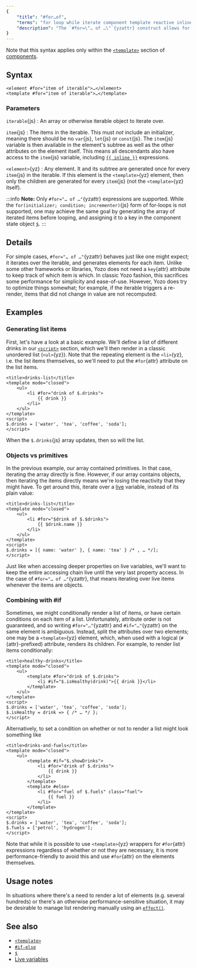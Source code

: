 ```yaml
---
{
	"title": "#for…of",
	"terms": "for loop while iterate component template reactive inline dynamic list item",
	"description": "The `#for=\"… of …\"`{yzattr} construct allows for generating lists of elements easily within the template itself."
}
---
```


Note that this syntax applies only within the [`<template>`](/docs/components/template/) section of [components](/docs/components/).

## Syntax

```yz
<element #for="item of iterable">…</element>
<template #for="item of iterable">…</template>
```

### Parameters

`iterable`{js}
: An array or otherwise iterable object to iterate over.

`item`{js}
: The items in the iterable. This must _not_ include an initializer, meaning there should be no `var`{js}, `let`{js} or `const`{js}. The `item`{js} variable is then available in the element's subtree as well as the other attributes on the element itself. This means all descendants also have access to the `item`{js} variable, including [`{{ inline }}`](/docs/components/template/inline/) expressions.

`<element>`{yz}
: Any element. It and its subtree are generated once for every `item`{js} in the iterable. If this element is the `<template>`{yz} element, then only the children are generated for every `item`{js} (not the `<template>`{yz} itself).

:::info
**Note:** Only `#for="… of …"`{yzattr} expressions are supported. While the `for(initializer; condition; incrementer)`{js} form of for-loops is not supported, one may achieve the same goal by generating the array of iterated items before looping, and assigning it to a key in the component state object [`$`](/docs/components/$/).
:::

## Details

For simple cases, `#for="… of …"`{yzattr} behaves just like one might expect; it iterates over the iterable, and generates elements for each item. Unlike some other frameworks or libraries, Yozo does not need a `key`{attr} attribute to keep track of which item is which. In classic Yozo fashion, this sacrifices some performance for simplicity and ease-of-use. However, Yozo does try to optimize things somewhat; for example, if the iterable triggers a re-render, items that did not change in value are not recomputed.

## Examples

### Generating list items
First, let's have a look at a basic example. We'll define a list of different drinks in our [`<script>`](/docs/components/script/) section, which we'll then render in a classic unordered list (`<ul>`{yz}). Note that the repeating element is the `<li>`{yz}, i.e. the list items themselves, so we'll need to put the `#for`{attr} attribute on the list items.

```yz
<title>drinks-list</title>
<template mode="closed">
	<ul>
		<li #for="drink of $.drinks">
			{{ drink }}
		</li>
	</ul>
</template>
<script>
$.drinks = ['water', 'tea', 'coffee', 'soda'];
</script>
```

When the `$.drinks`{js} array updates, then so will the list.

### Objects vs primitives

In the previous example, our array contained primitives. In that case, iterating the array directly is fine. However, if our array contains objects, then iterating the items directly means we're losing the reactivity that they might have. To get around this, iterate over a [live](/docs/live/) variable, instead of its plain value:

```yz
<title>drinks-list</title>
<template mode="closed">
	<ul>
		<li #for="$drink of $.$drinks">
			{{ $drink.name }}
		</li>
	</ul>
</template>
<script>
$.drinks = [{ name: 'water' }, { name: 'tea' } /* , … */];
</script>
```

Just like when accessing deeper properties on live variables, we'll want to keep the entire accessing chain live until the very last property access. In the case of `#for="… of …"`{yzattr}, that means iterating over live items whenever the items are objects.

### Combining with #if

Sometimes, we might conditionally render a list of items, or have certain conditions on each item of a list. Unfortunately, attribute order is not guaranteed, and so writing `#for="…"`{yzattr} and `#if="…"`{yzattr} on the same element is ambiguous. Instead, split the attributes over two elements; one may be a `<template>`{yz} element, which, when used with a logical (`#`{attr}-prefixed) attribute, renders its children. For example, to render list items conditionally:

```yz
<title>healthy-drinks</title>
<template mode="closed">
	<ul>
		<template #for="drink of $.drinks">
			<li #if="$.isHealthy(drink)">{{ drink }}</li>
		</template>
	</ul>
</template>
<script>
$.drinks = ['water', 'tea', 'coffee', 'soda'];
$.isHealthy = drink => { /* … */ };
</script>
```

Alternatively, to set a condition on whether or not to render a list might look something like

```yz
<title>drinks-and-fuels</title>
<template mode="closed">
	<ul>
		<template #if="$.showDrinks">
			<li #for="drink of $.drinks">
				{{ drink }}
			</li>
		</template>
		<template #else>
			<li #for="fuel of $.fuels" class="fuel">
				{{ fuel }}
			</li>
		</template>
</template>
<script>
$.drinks = ['water', 'tea', 'coffee', 'soda'];
$.fuels = ['petrol', 'hydrogen'];
</script>
```

Note that while it is possible to use `<template>`{yz} wrappers for `#for`{attr} expressions regardless of whether or not they are necessary, it is more performance-friendly to avoid this and use `#for`{attr} on the elements themselves.

## Usage notes

In situations where there's a need to render a lot of elements (e.g. several hundreds) or there's an otherwise performance-sensitive situation, it may be desirable to manage list rendering manually using an [`effect()`](/docs/effect/).

## See also

- [`<template>`](/docs/components/template/)
- [`#if-else`](/docs/components/template/if-else/)
- [`$`](/docs/components/$/)
- [Live variables](/docs/live/)

